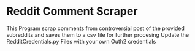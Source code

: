 # Reddit Comment Scraper
 This Program scrap comments from controversial post of the provided subreddits and saves them to a csv file for further procesing
Update the RedditCredentials.py Files with your own Outh2 credentials
